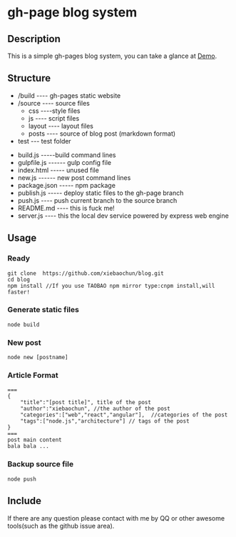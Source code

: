 # gh-page blog system

## Description
This is a simple gh-pages blog system, you can take a glance at [Demo](http://xiebaochun.github.io/blog).

## Structure
	
+ /build ---- gh-pages static website
+ /source ---- source files
	- css ----style files
	- js ---- script files
	- layout ---- layout files
	- posts ---- source of blog post (markdown format)
+ test --- test folder
- build.js -----build command lines
- gulpfile.js ------ gulp config file
- index.html ----- unused file
- new.js ------ new post command lines
- package.json ----- npm package
- publish.js ----- deploy static files to the gh-page branch
- push.js ---- push current branch to the source branch
- README.md ---- this is fuck me!
- server.js ---- this the local dev service powered by express web engine

## Usage

### Ready
	git clone  https://github.com/xiebaochun/blog.git  
	cd blog  
	npm install //If you use TAOBAO npm mirror type:cnpm install,will faster!  
### Generate static files
	node build

### New post
	node new [postname]

### Article Format
	===
	{  
    	"title":"[post title]", title of the post  
    	"author":"xiebaochun", //the author of the post   
    	"categories":["web","react","angular"],  //categories of the post  
    	"tags":["node.js","architecture"] // tags of the post  
	}   
	===
	post main content  
	bala bala ... 

### Backup source file
	node push

## Include
If there are any question please contact with me by QQ or other awesome tools(such as the github issue area).

